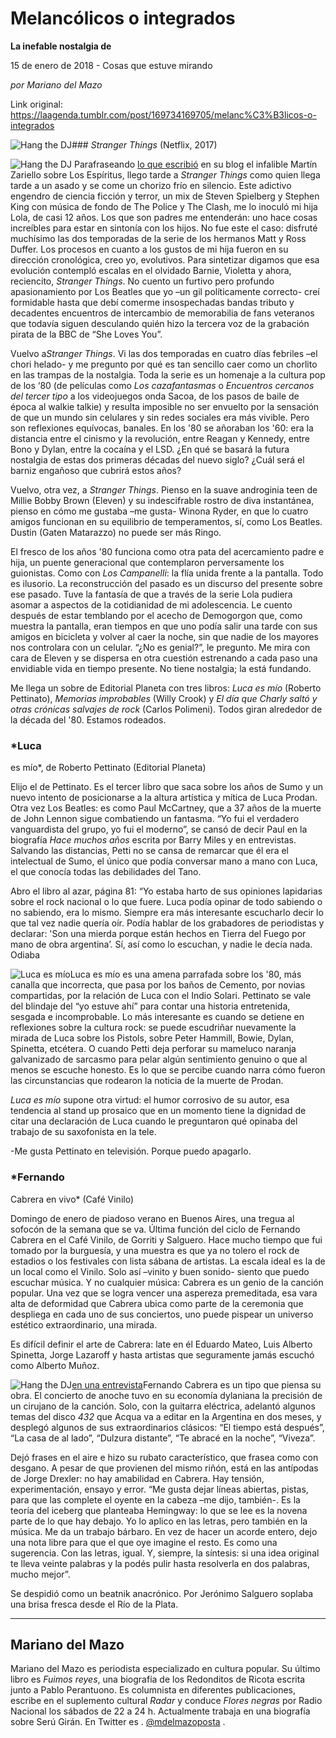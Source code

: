 # Melancólicos o integrados

**La inefable nostalgia de**

15 de enero de 2018 - Cosas que estuve mirando

_por Mariano
del Mazo_

Link original: https://laagenda.tumblr.com/post/169734169705/melanc%C3%B3licos-o-integrados

![Hang the DJ](https://64.media.tumblr.com/ff6b431da6f250e52b413b230206fe0b/tumblr_inline_pk0l5yQPpy1t6q87u_500.jpg)### *Stranger
Things* (Netflix, 2017)

![Hang the DJ](https://64.media.tumblr.com/ff6b431da6f250e52b413b230206fe0b/tumblr_inline_pk0l5yQPpy1t6q87u_400.jpg)
Parafraseando [lo que escribió](http://ilcorvino.blogspot.com.ar/2017/05/todo-no-se-puede.html) en su blog el infalible Martín Zariello sobre Los
Espíritus, llego tarde a *Stranger
Things* como
quien llega tarde a un asado y se come un chorizo frío en silencio.
Este adictivo engendro de ciencia ficción y terror, un mix de Steven
Spielberg y Stephen King con música de fondo de The Police y The
Clash, me lo inoculó mi hija Lola, de casi 12 años. Los que son
padres me entenderán: uno hace cosas increíbles para estar en
sintonía con los hijos. No fue este el caso: disfruté muchísimo
las dos temporadas de la serie de los hermanos Matt y Ross Duffer.
Los procesos en cuanto a los gustos de mi hija fueron en su dirección
cronológica, creo yo, evolutivos. Para sintetizar digamos que esa
evolución contempló escalas en el olvidado Barnie, Violetta y
ahora, reciencito, *Stranger
Things*. No
cuento un furtivo pero profundo apasionamiento por Los Beatles que yo
–un gil políticamente correcto- creí formidable hasta que debí
comerme insospechadas bandas tributo y decadentes encuentros de
intercambio de memorabilia de fans veteranos que todavía siguen
desculando quién hizo la tercera voz de la grabación pirata de la
BBC de “She
Loves You”.

Vuelvo
a*Stranger Things*.
Vi las dos temporadas en cuatro días febriles –el chori helado- y
me pregunto por qué es tan sencillo caer como un chorlito en las
trampas de la nostalgia. Toda la serie es un homenaje a la cultura
pop de los ‘80 (de películas como *Los
cazafantasmas*
o *Encuentros
cercanos del tercer tipo*
a los videojuegos onda Sacoa, de los pasos de baile de época al
walkie talkie) y resulta imposible no ser envuelto por la sensación
de que un mundo sin celulares y sin redes sociales era más vivible.
Pero son reflexiones equívocas, banales. En los '80 se añoraban los
'60: era la distancia entre el cinismo y la revolución, entre
Reagan y Kennedy, entre Bono y Dylan, entre la cocaína y el LSD. ¿En
qué se basará la futura nostalgia de estas dos primeras décadas
del nuevo siglo? ¿Cuál será el barniz engañoso que cubrirá estos
años?

Vuelvo,
otra vez, a *Stranger
Things*. Pienso
en la suave androginia teen de Millie Bobby Brown (Eleven) y su
indescifrable rostro de diva instantánea, pienso en cómo me gustaba
–me gusta- Winona Ryder, en que lo cuatro amigos funcionan en su
equilibrio de temperamentos, sí, como Los Beatles. Dustin (Gaten Matarazzo) no puede
ser más Ringo. 


El
fresco de los años '80 funciona como otra pata del acercamiento padre
e hija, un puente generacional que contemplaron perversamente los
guionistas. Como con *Los Campanelli*: la flía unida frente a la
pantalla. Todo es ilusorio. La reconstrucción del pasado es un
discurso del presente sobre ese pasado. Tuve la fantasía de que a
través de la serie Lola pudiera asomar a aspectos de la cotidianidad
de mi adolescencia. Le cuento después de estar temblando por el
acecho de Demogorgon que, como muestra la pantalla, eran tiempos en
que uno podía salir una tarde con sus amigos en bicicleta y volver
al caer la noche, sin que nadie de los mayores nos controlara con un
celular. “¿No es genial?”, le pregunto. Me mira con cara de
Eleven y se dispersa en otra cuestión estrenando a cada paso una
envidiable vida en tiempo presente. No tiene nostalgia; la está
fundando. 


Me
llega un sobre de Editorial Planeta con tres libros: *Luca
es mío*
(Roberto Pettinato), *Memorias
improbables*
(Willy Crook) y *El
día que Charly saltó y otras crónicas salvajes de rock*
(Carlos Polimeni). Todos giran alrededor de la década del '80.
Estamos rodeados.

### *Luca
es mío*, de Roberto Pettinato (Editorial Planeta)

Elijo
el de Pettinato. Es el tercer libro que saca sobre los años de Sumo
y un nuevo intento de posicionarse a la altura artística y mítica
de Luca Prodan. Otra vez Los Beatles: es como Paul McCartney, que a
37 años de la muerte de John Lennon sigue combatiendo un fantasma.
“Yo fui el verdadero vanguardista del grupo, yo fui el moderno”,
se cansó de decir Paul en la biografía *Hace
muchos años*
escrita por Barry Miles y en entrevistas. Salvando las distancias,
Petti no se cansa de remarcar que él era el intelectual de Sumo,
el único que podía conversar mano a mano con Luca, el que conocía
todas las debilidades del Tano.

Abro el libro al azar, página 81: “Yo
estaba harto de sus opiniones lapidarias sobre el rock nacional o lo
que fuere. Luca podía opinar de todo sabiendo o no sabiendo, era lo
mismo. Siempre era más interesante escucharlo decir lo que tal vez
nadie quería oír. Podía hablar de los grabadores de periodistas y
declarar: 'Son una mierda porque están hechos en Tierra del Fuego
por mano de obra argentina’. Sí,
así como lo escuchan, y nadie le decía nada. Odiaba


![Luca es mío](https://64.media.tumblr.com/47b1c8174d3310cb7ea12bf1dbd9aa0c/tumblr_inline_pk0l5zsMMt1t6q87u_250.jpg)Luca
es mío es una
amena parrafada sobre los '80, más canalla que incorrecta, que pasa
por los baños de Cemento, por novias compartidas, por la relación
de Luca con el Indio Solari. Pettinato se vale del blindaje del “yo
estuve ahí” para contar una historia entretenida, sesgada e
incomprobable. Lo más interesante es cuando se detiene en
reflexiones sobre la cultura rock: se puede escudriñar nuevamente la
mirada de Luca sobre los Pistols, sobre Peter Hammill, Bowie, Dylan,
Spinetta, etcétera. O cuando Petti deja perforar su mameluco
naranja galvanizado de sarcasmo para pelar algún sentimiento genuino
o que al menos se escuche honesto. Es lo que se percibe cuando narra
cómo fueron las circunstancias que rodearon la noticia de la muerte
de Prodan.

*Luca
es mío* supone
otra virtud: el humor corrosivo de su autor, esa tendencia al stand
up prosaico que en un momento tiene la dignidad de citar una
declaración de Luca cuando le preguntaron qué opinaba del trabajo
de su saxofonista en la tele.

-Me
gusta Pettinato en televisión. Porque puedo apagarlo. 



### *Fernando
Cabrera en vivo* (Café Vinilo)

Domingo
de enero de piadoso verano en Buenos Aires, una tregua al sofocón de
la semana que se va. Última función del ciclo de Fernando Cabrera en
el Café Vinilo, de Gorriti y Salguero. Hace mucho tiempo que fui
tomado por la burguesía, y una muestra es que ya no tolero el rock
de estadios o los festivales con lista sábana de artistas. La escala
ideal es la de un local como el Vinilo. Solo así –vinito y buen
sonido- siento que puedo escuchar música. Y no cualquier música:
Cabrera es un genio de la canción popular. Una vez que se logra
vencer una aspereza premeditada, esa vara alta de deformidad que
Cabrera ubica como parte de la ceremonia que despliega en cada uno de
sus conciertos, uno puede pispear un universo estético
extraordinario, una mirada.

Es difícil definir el arte de Cabrera:
late en él Eduardo Mateo, Luis Alberto Spinetta, Jorge Lazaroff y
hasta artistas que seguramente jamás escuchó como Alberto Muñoz.



![Hang the DJ](https://64.media.tumblr.com/06bbc40ac03451d46bf6afcdd7a382d8/tumblr_inline_pk0l5zO9h71t6q87u_400.jpg)[en una entrevista](https://www.pagina12.com.ar/diario/suplementos/radar/9-9851-2014-07-08.html)Fernando
Cabrera es un tipo que piensa su obra. El concierto de anoche tuvo en
su economía dylaniana la precisión de un cirujano de la canción.
Solo, con la guitarra eléctrica, adelantó algunos temas del disco
*432*
que Acqua va a editar en la Argentina en dos meses, y desplegó
algunos de sus extraordinarios clásicos: “El
tiempo está después”, “La casa de al lado”, “Dulzura
distante”, “Te abracé en la noche”, “Viveza”.

Dejó
frases en el aire e hizo su rubato característico, que  frasea como
con desgano. A pesar de que provienen del mismo riñón, está en las
antípodas de Jorge Drexler: no hay amabilidad en Cabrera. Hay
tensión, experimentación, ensayo y error. “Me gusta dejar líneas
abiertas, pistas, para que las complete el oyente en la cabeza –me
dijo, también-. Es la teoría del iceberg que planteaba Hemingway:
lo que se lee es la novena parte de lo que hay debajo. Yo lo aplico
en las letras, pero también en la música. Me da un trabajo bárbaro.
En vez de hacer un acorde entero, dejo una nota libre para que el que
oye imagine el resto. Es como una sugerencia. Con las letras, igual.
Y, siempre, la síntesis: si una idea original te lleva veinte
palabras y la podés pulir hasta resolverla en dos palabras, mucho
mejor”.

Se
despidió como un beatnik anacrónico. Por Jerónimo Salguero soplaba
una brisa fresca desde el Río de la Plata.



---

 Mariano del Mazo
-----------------

 Mariano del Mazo es periodista especializado en cultura popular. Su último libro es *Fuimos reyes*, una biografía de los Redonditos de Ricota escrita junto a Pablo Perantuono. Es columnista en diferentes publicaciones, escribe en el suplemento cultural *Radar* y conduce *Flores negras* por Radio Nacional los sábados de 22 a 24 h. Actualmente trabaja en una biografía sobre Serú Girán. En Twitter es . [@mdelmazoposta](https://twitter.com/mdelmazoposta) . 

